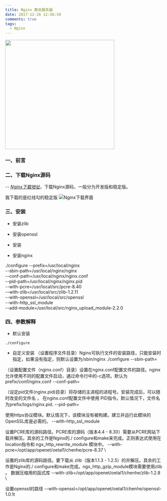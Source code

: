 ```yaml
---
title: Nginx 静态服务器
date: 2017-12-26 12:56:59
comments: true
tags:
  - Nginx
---
```


<p><img src="/assets/ideaCreateMavenP/titlePic.png" width="350px" height="350px"></p>



### 一、前言

### 二、下载Nginx源码

*-- [Nginx下载地址](https://nginx.org/en/download.html)*，下载Nginx源码，一般分为开发版和稳定版。
<!-- more -->
我下载的是红线勾的稳定版
![Nginx下载界面](/assets/postImg/nginxDownload.jpg)

### 三、安装

* 安装zlib
* 安装openssl
* 安装

* 安装nginx

./configure --prefix=/usr/local/nginx \
--sbin-path=/usr/local/nginx/nginx \
--conf-path=/usr/local/nginx/nginx.conf \
--pid-path=/usr/local/nginx/nginx.pid \
--with-pcre=/usr/local/src/pcre-8.40 \
--with-zlib=/usr/local/src/zlib-1.2.11 \
--with-openssl=/usr/local/src/openssl \
--with-http_ssl_module \
--add-module=/usr/local/src/nginx_upload_module-2.2.0

### 四、参数解释
* 默认安装
```
./configure
```

* 自定义安装
（设置程序文件目录）Nginx可执行文件的安装路径，只能安装时指定，如果没有指定，则默认设置为<prefix>/sbin/nginx
./configure --sbin-path=<path>

（设置配置文件（nginx.conf）目录）设置在nginx.conf配置文件的路径。nginx允许使用不同的配置文件启动，通过命令行中的-c选项。默认为prefix/conf/nginx.conf
--conf-path=<path>

 （设定pid文件(nginx.pid)目录）将存储的主进程的进程号。安装完成后，可以随时改变的文件名 ， 在nginx.conf配置文件中使用 PID指令。默认情况下，文件名 为prefix/logs/nginx.pid.
--pid-path=<path>

 使用https协议模块。默认情况下，该模块没有被构建。建立并运行此模块的OpenSSL库是必需的。
--with-http_ssl_module

设置PCRE库的源码路径。PCRE库的源码（版本4.4 - 8.30）需要从PCRE网站下载并解压。其余的工作是Nginx的./ configure和make来完成。正则表达式使用在location指令和 ngx_http_rewrite_module 模块中。
--with-pcre=/opt/app/openet/oetal1/chenhe/pcre-8.37 \

设置的zlib库的源码路径。要下载从 zlib（版本1.1.3 - 1.2.5）的并解压。其余的工作是Nginx的./ configure和make完成。ngx_http_gzip_module模块需要使用zlib 。
数据压缩用的函式库
--with-zlib=/opt/app/openet/oetal1/chenhe/zlib-1.2.8 \

设置openssl的路径
--with-openssl=/opt/app/openet/oetal1/chenhe/openssl-1.0.1t

